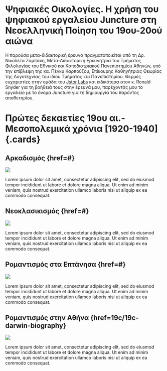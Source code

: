 # Ψηφιακές Οικολογίες. Η χρήση του ψηφιακού εργαλείου Juncture στη Νεοελληνική Ποίηση του 19ου-20ού αιώνα

Η παρούσα μετα-διδακτορική έρευνα πραγματοποιείται από τη Δρ. Νικολέτα Ζαμπάκη, Μετα-Διδακτορική Ερευνήτρια του Τμήματος Φιλολογίας του Εθνικού και Καποδιστριακού Πανεπιστημίου Αθηνών, υπό την επίβλεψη της κα. Πέγκυ Καρπούζου, Επίκουρης Καθηγήτριας Θεωρίας της Λογοτεχνίας του ιδίου Τμήματος και Πανεπιστημίου. Θερμές ευχαριστίες στην ομάδα του [Jstor Labs](http://labs.jstor.org/) και ειδικότερα στον κ. Ronald Snyder για τη βοήθειά τους στην έρευνά μου, παρέχοντάς μου το εργαλείο με το όνομα Juncture για τη δημιουργία του παρόντος αποθετηρίου. 

# Πρώτες δεκαετίες 19ου αι.- Μεσοπολεμικά χρόνια [1920-1940] {.cards}

## Αρκαδισμός {href=#}

![](https://iiif.juncture-digital.org/thumbnail/wc:Zakynthos_flora_(35743858522).jpg)

Lorem ipsum dolor sit amet, consectetur adipiscing elit, sed do eiusmod tempor incididunt ut labore et dolore magna aliqua. Ut enim ad minim veniam, quis nostrud exercitation ullamco laboris nisi ut aliquip ex ea commodo consequat. 


## Νεοκλασικισμός {href=#}

![](https://iiif.juncture-digital.org/thumbnail/wc:Zakynthos_flora_(35743858522).jpg)

Lorem ipsum dolor sit amet, consectetur adipiscing elit, sed do eiusmod tempor incididunt ut labore et dolore magna aliqua. Ut enim ad minim veniam, quis nostrud exercitation ullamco laboris nisi ut aliquip ex ea commodo consequat. 


## Ρομαντισμός στα Επτάνησα {href=#}

![](https://iiif.juncture-digital.org/thumbnail/wc:Zakynthos_flora_(35743858522).jpg)

Lorem ipsum dolor sit amet, consectetur adipiscing elit, sed do eiusmod tempor incididunt ut labore et dolore magna aliqua. Ut enim ad minim veniam, quis nostrud exercitation ullamco laboris nisi ut aliquip ex ea commodo consequat. 


## Ρομαντισμός στην Αθήνα {href=19c/19c-darwin-biography}

![](https://iiif.juncture-digital.org/thumbnail/wc:Zakynthos_flora_(35743858522).jpg)

Lorem ipsum dolor sit amet, consectetur adipiscing elit, sed do eiusmod tempor incididunt ut labore et dolore magna aliqua. Ut enim ad minim veniam, quis nostrud exercitation ullamco laboris nisi ut aliquip ex ea commodo consequat. 
